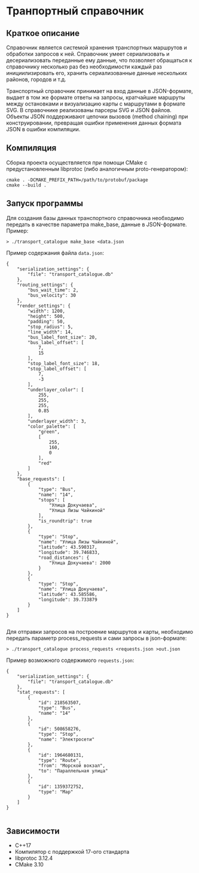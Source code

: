 # Транпортный справочник
## Краткое описание
Справочник является системой хранения транспортных маршрутов и обработки запросов к ней. Справочник умеет сериализовать и десериализовать переданные ему данные, что позволяет обращаться к справочнику несколько раз без необходимости каждый раз инициилизировать его, хранить сериализованные данные нескольких районов, городов и т.д.

Транспортный справочник принимает на вход данные в JSON-формате, выдает в том же формате ответы на запросы, кратчайшие маршруты между остановками и визуализацию карты с маршрутами в формате SVG. В справочнике реализованы парсеры SVG и JSON файлов. Объекты JSON поддерживают цепочки вызовов (method chaining) при конструировании, превращая ошибки применения данных формата JSON в ошибки компиляции.
## Компиляция
Сборка проекта осуществляется при помощи CMake с предустановленным libprotoc (либо аналогичным proto-генератором):
```
cmake . -DCMAKE_PREFIX_PATH=/path/to/protobuf/package
cmake --build .
```
## Запуск программы
Для создания базы данных транспортного справочника необходимо передать в качестве параметра make_base, данные в JSON-формате. Пример:
```
> ./transport_catalogue make_base <data.json
```
Пример содержания файла `data.json`:
```
{
    "serialization_settings": {
        "file": "transport_catalogue.db"
    },
    "routing_settings": {
        "bus_wait_time": 2,
        "bus_velocity": 30
    },
    "render_settings": {
        "width": 1200,
        "height": 500,
        "padding": 50,
        "stop_radius": 5,
        "line_width": 14,
        "bus_label_font_size": 20,
        "bus_label_offset": [
            7,
            15
        ],
        "stop_label_font_size": 18,
        "stop_label_offset": [
            7,
            -3
        ],
        "underlayer_color": [
            255,
            255,
            255,
            0.85
        ],
        "underlayer_width": 3,
        "color_palette": [
            "green",
            [
                255,
                160,
                0
            ],
            "red"
        ]
    },
    "base_requests": [
        {
            "type": "Bus",
            "name": "14",
            "stops": [
                "Улица Докучаева",
                "Улица Лизы Чайкиной"
            ],
            "is_roundtrip": true
        },
        {
            "type": "Stop",
            "name": "Улица Лизы Чайкиной",
            "latitude": 43.590317,
            "longitude": 39.746833,
            "road_distances": {
                "Улица Докучаева": 2000
            }
        },
        {
            "type": "Stop",
            "name": "Улица Докучаева",
            "latitude": 43.585586,
            "longitude": 39.733879
        }
    ]
}
  
```
Для отправки запросов на построение маршрутов и карты, необходимо передать параметр process_requests и сами запросы в json-формате:
```
> ./transport_catalogue process_requests <requests.json >out.json
```
Пример возможного содержимого `requests.json`:
```
{
    "serialization_settings": {
        "file": "transport_catalogue.db"
    },
    "stat_requests": [
        {
            "id": 218563507,
            "type": "Bus",
            "name": "14"
        },
        {
            "id": 508658276,
            "type": "Stop",
            "name": "Электросети"
        },
        {
            "id": 1964680131,
            "type": "Route",
            "from": "Морской вокзал",
            "to": "Параллельная улица"
        },
        {
            "id": 1359372752,
            "type": "Map"
        }
    ]
}
  
```
## Зависимости
* C++17
* Компилятор с поддержкой 17-ого стандарта
* libprotoc 3.12.4
* CMake 3.10

